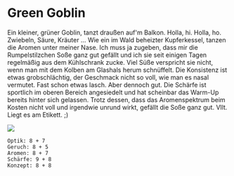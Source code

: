 # Green Goblin

Ein kleiner, grüner Goblin, tanzt draußen auf'm Balkon. Holla, hi. Holla, ho. Zwiebeln, Säure, Kräuter … Wie ein im Wald beheizter Kupferkessel, tanzen die Aromen unter meiner Nase. Ich muss ja zugeben, dass mir die Rumpelstilzchen Soße ganz gut gefällt und ich sie seit einigen Tagen regelmäßig aus dem Kühlschrank zucke. Viel Süße verspricht sie nicht, wenn man mit dem Kolben am Glashals herum schnüffelt. Die Konsistenz ist etwas grobschlächtig, der Geschmack nicht so voll, wie man es nasal vermutet. Fast schon etwas lasch. Aber dennoch gut. Die Schärfe ist sportlich im oberen Bereich angesiedelt und hat scheinbar das Warm-Up bereits hinter sich gelassen. Trotz dessen, dass das Aromenspektrum beim Kosten nicht voll und irgendwie unrund wirkt, gefällt die Soße ganz gut. Vllt. Liegt es am Etikett. ;\)

![](https://farm8.staticflickr.com/7801/46553933062_9ac2ace755_b.jpg)

```text
Optik: 8 + 7
Geruch: 8 + 5
Aromen: 8 + 7
Schärfe: 9 + 8
Konzept: 8 + 8
```

